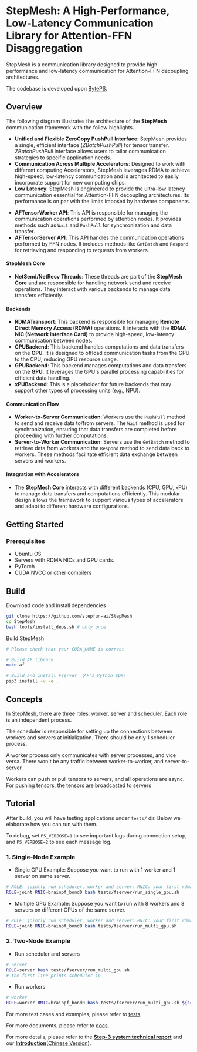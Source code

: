 # StepMesh: A High-Performance, Low-Latency Communication Library for Attention-FFN Disaggregation

StepMesh is a communication library designed to provide high-performance and low-latency
communication for Attention-FFN decoupling architectures.

The codebase is developed upon [BytePS](https://github.com/bytedance/ps-lite).

## Overview

The following diagram illustrates the architecture of the **StepMesh** communication framework with the follow highlights.

- **Unified and Flexible ZeroCopy PushPull Interface**: StepMesh provides a single, efficient interface (*ZBatchPushPull*) for tensor transfer.
  *ZBatchPushPull* interface allows users to tailor communication strategies to specific application needs.
- **Communication Across Multiple Accelerators**: Designed to work with different computing Accelerators,
  StepMesh leverages RDMA to achieve high-speed, low-latency communication
  and is architected to easily incorporate support for new computing chips.
- **Low Latency**: StepMesh is engineered to provide the ultra-low latency communication essential for Attention-FFN decoupling architectures.
  Its performance is on par with the limits imposed by hardware components.

<!-- ![StepMesh Framework](./docs/images/framework.png) -->


- **AFTensorWorker API**: This API is responsible for managing the communication operations performed by attention nodes. It provides methods such as `Wait` and `PushPull` for synchronization and data transfer.
- **AFTensorServer API**: This API handles the communication operations performed by FFN nodes. It includes methods like `GetBatch` and `Respond` for retrieving and responding to requests from workers.

#### StepMesh Core

- **NetSend/NetRecv Threads**: These threads are part of the **StepMesh Core** and are responsible for handling network send and receive operations. They interact with various backends to manage data transfers efficiently.

#### Backends

- **RDMATransport**: This backend is responsible for managing **Remote Direct Memory Access (RDMA)** operations. It interacts with the **RDMA NIC (Network Interface Card)** to provide high-speed, low-latency communication between nodes.
- **CPUBackend**: This backend handles computations and data transfers on the **CPU**. It is designed to offload communication tasks from the GPU to the CPU, reducing GPU resource usage.
- **GPUBackend**: This backend manages computations and data transfers on the **GPU**. It leverages the GPU's parallel processing capabilities for efficient data handling.
- **xPUBackend**: This is a placeholder for future backends that may support other types of processing units (e.g., NPU).

#### Communication Flow

- **Worker-to-Server Communication**: Workers use the `PushPull` method to send and receive data to/from servers. The `Wait` method is used for synchronization, ensuring that data transfers are completed before proceeding with further computations.
- **Server-to-Worker Communication**: Servers use the `GetBatch` method to retrieve data from workers and the `Respond` method to send data back to workers. These methods facilitate efficient data exchange between servers and workers.

#### Integration with Accelerators

- The **StepMesh Core** interacts with different backends (CPU, GPU, xPU) to manage data transfers and computations efficiently. This modular design allows the framework to support various types of accelerators and adapt to different hardware configurations.

## Getting Started

### Prerequisites

- Ubuntu OS
- Servers with RDMA NICs and GPU cards.
- PyTorch
- CUDA NVCC or other compilers

## Build

Download code and install dependencies
```bash
git clone https://github.com/stepfun-ai/StepMesh
cd StepMesh
bash tools/install_deps.sh # only once
```

Build StepMesh
```bash
# Please check that your CUDA_HOME is correct

# Build AF library
make af

# Build and install Fserver （AF's Python SDK）
pip3 install -v -e .
```

## Concepts

In StepMesh, there are three roles: worker, server and scheduler. Each role is an independent process.

The scheduler is responsible for setting up the connections between workers and servers at initialization. There should be only 1 scheduler process.

A worker process only communicates with server processes, and vice versa.
There won't be any traffic between worker-to-worker, and server-to-server.

Workers can push or pull tensors to servers, and all operations are async.
For pushing tensors, the tensors are broadcasted to servers
## Tutorial

After build, you will have testing applications under `tests/` dir. 
Below we elaborate how you can run with them. 

To debug, set `PS_VERBOSE=1` to see important logs during connection setup, and `PS_VERBOSE=2` to see each message log.

### 1. Single-Node Example

- Single GPU Example: Suppose you want to run with 1 worker and 1 server on same server.

```bash
# ROLE: jointly run scheduler, worker and server; RNIC: your first rdma nic; 
ROLE=joint RNIC=brainpf_bond0 bash tests/fserver/run_single_gpu.sh
```
- Multiple GPU Example: Suppose you want to run with 8 workers and 8 servers on different GPUs of the same server.
```bash
# ROLE: jointly run scheduler, worker and server; RNIC: your first rdma nic; 
ROLE=joint RNIC=brainpf_bond0 bash tests/fserver/run_multi_gpu.sh
```

### 2. Two-Node Example
- Run scheduler and servers
```bash
# Server
ROLE=server bash tests/fserver/run_multi_gpu.sh
# the first line prints scheduler ip
```

- Run workers
```bash
# worker
ROLE=worker RNIC=brainpf_bond0 bash tests/fserver/run_multi_gpu.sh ${scheduler ip}
```

For more test cases and examples, please refer to [tests](./tests).

For more documents, please refer to [docs](./docs).

For more details, please refer to the [**Step-3 system technical report**](https://arxiv.org/abs/2507.19427) and our [**Introduction**](Introduction.md)([Chinese Version](Introduction_cn.md)).
